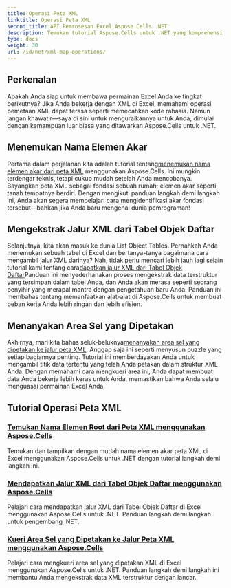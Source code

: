 ```yaml
---
title: Operasi Peta XML
linktitle: Operasi Peta XML
second_title: API Pemrosesan Excel Aspose.Cells .NET
description: Temukan tutorial Aspose.Cells untuk .NET yang komprehensif yang mencakup operasi peta XML untuk meningkatkan keterampilan Excel Anda dengan mudah.
type: docs
weight: 30
url: /id/net/xml-map-operations/
---
```

## Perkenalan

Apakah Anda siap untuk membawa permainan Excel Anda ke tingkat berikutnya? Jika Anda bekerja dengan XML di Excel, memahami operasi pemetaan XML dapat terasa seperti memecahkan kode rahasia. Namun jangan khawatir—saya di sini untuk menguraikannya untuk Anda, dimulai dengan kemampuan luar biasa yang ditawarkan Aspose.Cells untuk .NET. 

## Menemukan Nama Elemen Akar

 Pertama dalam perjalanan kita adalah tutorial tentang[menemukan nama elemen akar dari peta XML](./find-root-element-name/) menggunakan Aspose.Cells. Ini mungkin terdengar teknis, tetapi cukup mudah setelah Anda mencobanya. Bayangkan peta XML sebagai fondasi sebuah rumah; elemen akar seperti tanah tempatnya berdiri. Dengan mengikuti panduan langkah demi langkah ini, Anda akan segera mempelajari cara mengidentifikasi akar fondasi tersebut—bahkan jika Anda baru mengenal dunia pemrograman!

## Mengekstrak Jalur XML dari Tabel Objek Daftar

Selanjutnya, kita akan masuk ke dunia List Object Tables. Pernahkah Anda menemukan sebuah tabel di Excel dan bertanya-tanya bagaimana cara mengambil jalur XML darinya? Nah, tidak perlu mencari lebih jauh lagi selain tutorial kami tentang cara[dapatkan jalur XML dari Tabel Objek Daftar](./get-xml-path-from-list-object-table/)Panduan ini menyederhanakan proses mengekstrak data terstruktur yang tersimpan dalam tabel Anda, dan Anda akan merasa seperti seorang penyihir yang merapal mantra dengan pengetahuan baru Anda. Panduan ini membahas tentang memanfaatkan alat-alat di Aspose.Cells untuk membuat beban kerja Anda lebih ringan dan lebih efisien.

## Menanyakan Area Sel yang Dipetakan

 Akhirnya, mari kita bahas seluk-beluknya[menanyakan area sel yang dipetakan ke jalur peta XML](./query-cell-areas-mapped-to-xml-map-path/). Anggap saja ini seperti menyusun puzzle yang setiap bagiannya penting. Tutorial ini memberdayakan Anda untuk mengambil titik data tertentu yang telah Anda petakan dalam struktur XML Anda. Dengan memahami cara mengkueri area ini, Anda dapat membuat data Anda bekerja lebih keras untuk Anda, memastikan bahwa Anda selalu menguasai permainan Excel Anda.

## Tutorial Operasi Peta XML
### [Temukan Nama Elemen Root dari Peta XML menggunakan Aspose.Cells](./find-root-element-name/)
Temukan dan tampilkan dengan mudah nama elemen akar peta XML di Excel menggunakan Aspose.Cells untuk .NET dengan tutorial langkah demi langkah ini.
### [Mendapatkan Jalur XML dari Tabel Objek Daftar menggunakan Aspose.Cells](./get-xml-path-from-list-object-table/)
Pelajari cara mendapatkan jalur XML dari Tabel Objek Daftar di Excel menggunakan Aspose.Cells untuk .NET. Panduan langkah demi langkah untuk pengembang .NET.
### [Kueri Area Sel yang Dipetakan ke Jalur Peta XML menggunakan Aspose.Cells](./query-cell-areas-mapped-to-xml-map-path/)
Pelajari cara mengkueri area sel yang dipetakan XML di Excel menggunakan Aspose.Cells untuk .NET. Panduan langkah demi langkah ini membantu Anda mengekstrak data XML terstruktur dengan lancar.
